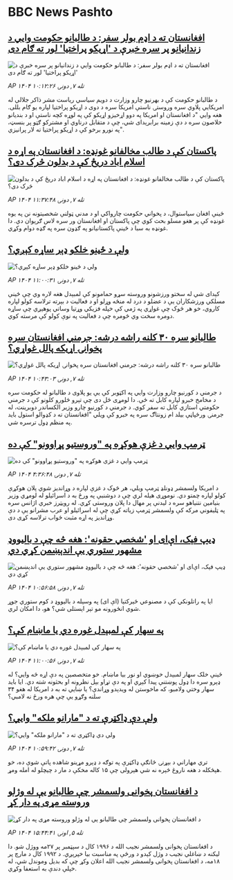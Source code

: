 # BBC News Pashto## [افغانستان ته د اډم بولر سفر: د طالبانو حکومت وايي د زندانیانو پر سره خبرې د 'اړیکو پراختیا' لور ته ګام دی](https://www.bbc.com/pashto/articles/c5y86n1n72do?at_medium=RSS&at_campaign=rss?at_campaign=githubrss)![افغانستان ته د اډم بولر سفر: د طالبانو حکومت وايي د زندانیانو پر سره خبرې د 'اړیکو پراختیا' لور ته ګام دی](https://ichef.bbci.co.uk/ace/ws/240/cpsprodpb/e35d/live/6e5dbc40-9d1b-11f0-aa0c-6923d2781ecc.jpg)_AP ۱۴۰۴ تله ۷, دونۍ ۱۰:۱۲:۲۶_د طالبانو حکومت کې د بهرنیو چارو وزارت د دویم سیاسي ریاست مشر ذاکر جلالي له امریکايي پلاوي سره وروستۍ ناستې امریکا سره د دوی د اړیکو پراختیا لپاره یو ګام بللی.
هغه وايي "د افغانستان او امريکا په دوو اړخيزو اړيکو کې په لوړه کچه ناستې او د بنديانو خلاصون سره د دې زمينه برابرېدای شي، چې د متقابل درناوي او مشترکو ګټو پر بنسټ، په نورو برخو کې د اړيکو پراختيا ته لار پرانيزي".## [پاکستان کې د طالب مخالفانو غونډه: د افغانستان په اړه د اسلام اباد دریځ کې د بدلون څرک دی؟](https://www.bbc.com/pashto/articles/cx27dkz3lm1o?at_medium=RSS&at_campaign=rss?at_campaign=githubrss)![پاکستان کې د طالب مخالفانو غونډه: د افغانستان په اړه د اسلام اباد دریځ کې د بدلون څرک دی؟](https://ichef.bbci.co.uk/ace/ws/240/cpsprodpb/cf95/live/13d6b2f0-9d1f-11f0-bc17-37f040c2fadb.jpg)_AP ۱۴۰۴ تله ۷, دونۍ ۱۱:۳۷:۴۸_ځینې افغان سیاستوال، د پخواني حکومت چارواکي او د مدني ټولنې شخصیتونه نن په یوه غونډه کې پر هغو مسلو بحث کوي چې  پاکستان او افغانستان ور سره لاس ګرېوان دي. دا غونډه به سبا د ځینې پاکستانیانو په ګډون سره په ګډه دوام وکړي.## [ولې د ځینو خلکو ډېر ساړه کېږي؟](https://www.bbc.com/pashto/articles/c2lxwdexde0o?at_medium=RSS&at_campaign=rss?at_campaign=githubrss)![ولې د ځینو خلکو ډېر ساړه کېږي؟](https://ichef.bbci.co.uk/ace/ws/240/cpsprodpb/8beb/live/e1555440-9d22-11f0-92db-77261a15b9d2.jpg)_AP ۱۴۰۴ تله ۷, دونۍ ۱۱:۰۰:۳۱_کېدای شي له سختو ورزشونو وروسته سړو حمامونو کې لمبېدل هغه لاره وي چې ځینې مسلکي ورزشکاران یې د عضلو د درد له منځه وړلو او د فعالیت د بېرته ترلاسه کولو لپاره کاروي، خو هر څوک چې غواړي په ژمي کې خپله فزیکي وړتیا وساتي پوهېږي چې ساړه دومره سخت وي څومره چې د فعالیت په نوې کولو کې مرسته کوي.## [طالبانو سره ۳۰ کلنه راشه درشه: جرمني افغانستان سره پخوانۍ اړیکه پالل غواړي؟](https://www.bbc.com/pashto/articles/cy4rw98j13ro?at_medium=RSS&at_campaign=rss?at_campaign=githubrss)![طالبانو سره ۳۰ کلنه راشه درشه: جرمني افغانستان سره پخوانۍ اړیکه پالل غواړي؟](https://ichef.bbci.co.uk/ace/ws/240/cpsprodpb/74bd/live/21d66b60-9d20-11f0-928c-71dbb8619e94.jpg)_AP ۱۴۰۴ تله ۷, دونۍ ۱۰:۴۳:۰۳_د جرمني د کورنیو چارو وزارت وايي په اکټوبر کې یې یو پلاوی د طالبانو له حکومت سره د مخامخ خبرو لپاره کابل ته ځي. دا لومړی ځل دی چې تېرو څلورو کلونو کې د جرمني حکومتي استازي کابل ته سفر کوي.
د جرمني د کورنیو چارو وزیر الکساندر دوبرینت، له جرمنۍ ورځپاڼې بیلد ام زونتاګ سره په خبرو کې ویلي
"افغانستان ته د کډوالو استول باید په منظم ډول ترسره شي.## [ټرمپ وايي د غزې هوکړه په "وروستيو پړاوونو" کې ده](https://www.bbc.com/pashto/articles/cpw10yrpnvlo?at_medium=RSS&at_campaign=rss?at_campaign=githubrss)![ټرمپ وايي د غزې هوکړه په "وروستيو پړاوونو" کې ده](https://ichef.bbci.co.uk/ace/ws/240/cpsprodpb/49e5/live/dd4a9480-9ced-11f0-b741-177e3e2c2fc7.png)_AP ۱۴۰۴ تله ۷, دونۍ ۴:۳۶:۴۸_د امریکا ولسمشر ډونلډ ټرمپ ويلي، هر څوک د غزې لپاره د وړانديز شوي پلان هوکړې کولو لپاره چمتو دي. نوموړی هيله لري چې د دوشنبې په ورځ به د اسرائیلو له لومړي وزير بنيامين نتنياهو سره د لیدنې پر مهال دا پلان وروستی کړي. له رويټرز خبري اژانس سره په ټليفوني مرکه کې ولسمشر ټرمپ زياته کړې چې له اسرائیلو او عرب مشرانو  یې د دې وړانديز په اړه مثبت ځواب ترلاسه کړی دی.## [ډیپ فېک، اې‌ای او 'شخصي حقونه': هغه څه چې د بالیووډ مشهور ستوري یې اندېښمن کړي دي](https://www.bbc.com/pashto/articles/cq65qqnq64vo?at_medium=RSS&at_campaign=rss?at_campaign=githubrss)![ډیپ فېک، اې‌ای او 'شخصي حقونه': هغه څه چې د بالیووډ مشهور ستوري یې اندېښمن کړي دي](https://ichef.bbci.co.uk/ace/ws/240/cpsprodpb/2b24/live/71748eb0-9c56-11f0-92db-77261a15b9d2.jpg)_AP ۱۴۰۴ تله ۷, دونۍ ۱۰:۵۶:۵۸_ایا په راتلونکي کې د مصنوعي ځیرکتیا (اې ای) په وسیله د بالیووډ د کوم ستوري جوړ شوي انځورونه مو تېر اېستلی شي؟ هو، دا امکان لري.## [په سهار کې لمبېدل غوره دي یا ماښام کې؟](https://www.bbc.com/pashto/articles/c8d75p667e5o?at_medium=RSS&at_campaign=rss?at_campaign=githubrss)![په سهار کې لمبېدل غوره دي یا ماښام کې؟](https://ichef.bbci.co.uk/ace/ws/240/cpsprodpb/0c30/live/235a0ad0-9b83-11f0-b741-177e3e2c2fc7.jpg)_AP ۱۴۰۴ تله ۷, دونۍ ۱۱:۰۰:۵۶_ځینې خلک سهار لمبېدل خوښوي او نور بیا ماښام. خو متخصصین په دې اړه څه وايي؟
له ډېرو سره دا ډول پوښتنې پیدا کېږي او په دې تړاو بېل نظرونه او بحثونه شته دي. 
 ایا باید سهار وختي ولامبو، که ماخوستن له ویدېدو وړاندې؟‌ یا ښايي ته به د امریکا له هغو ۳۴ سلنه وګړو یې چې هره ورځ نه لامبي؟## [ولې دې ډاکټرې ته د "مارانو ملکه" وايي؟](https://www.bbc.com/pashto/articles/c931v9d90lzo?at_medium=RSS&at_campaign=rss?at_campaign=githubrss)![ولې دې ډاکټرې ته د "مارانو ملکه" وايي؟](https://ichef.bbci.co.uk/ace/ws/240/cpsprodpb/b362/live/b76bce70-9ab1-11f0-928c-71dbb8619e94.jpg)_AP ۱۴۰۴ تله ۷, دونۍ ۱۰:۵۹:۴۲_تري مهاراني د بېړنۍ څانګې ډاکټرې په توګه د ډېرو مړینو شاهده پاتې شوې ده، خو هېڅکله د هغه ناروغ څېره نه شي هېرولی چې ۱۵ کاله مخکې د مار د چيچلو له امله ومړ.## [د افغانستان پخوانی ولسمشر چې طالبانو یې له وژلو وروسته مړی په دار کړ](https://www.bbc.com/pashto/articles/c80gjvr3204o?at_medium=RSS&at_campaign=rss?at_campaign=githubrss)![د افغانستان پخوانی ولسمشر چې طالبانو یې له وژلو وروسته مړی په دار کړ](https://ichef.bbci.co.uk/ace/ws/240/cpsprodpb/014a/live/086a2d00-9bb4-11f0-92db-77261a15b9d2.png)_AP ۱۴۰۴ تله ۵, اونۍ ۱۵:۴۴:۴۱_د افغانستان پخوانی ولسمشر نجیب الله د ۱۹۹۶ کال د سپټمبر پر ۲۷مه ووژل شو. دا لیکنه د ښاغلي نجیب د وژل کېدو د ورځې په مناسبت بیا خپرېږي.
د ۱۹۹۲ کال د مارچ پر ۱۸مه، د افغانستان پخوانی ولسمشر نجیب الله اعلان وکړ چې که بدیل وموندل شي، له خپلې دندې به استعفا وکړي.